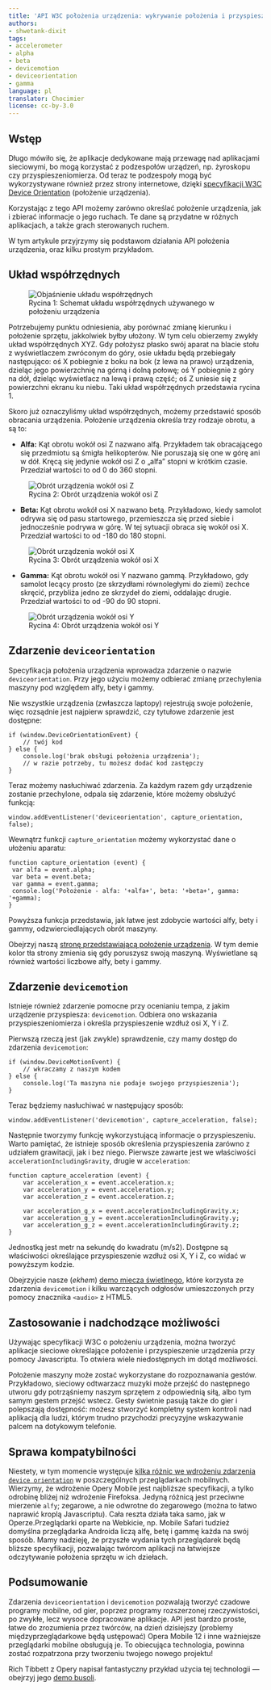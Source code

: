 ```yaml
---
title: 'API W3C położenia urządzenia: wykrywanie położenia i przyspieszenia'
authors:
- shwetank-dixit
tags:
- accelerometer
- alpha
- beta
- devicemotion
- deviceorientation
- gamma
language: pl
translator: Chocimier
license: cc-by-3.0
---
```


## Wstęp

Długo mówiło się, że aplikacje dedykowane mają przewagę nad aplikacjami sieciowymi, bo mogą korzystać z podzespołów urządzeń, np. żyroskopu czy przyspieszeniomierza. Od teraz te podzespoły mogą być wykorzystywane również przez strony internetowe, dzięki [specyfikacji W3C Device Orientation][1] (położenie urządzenia).

[1]: http://dev.w3.org/geo/api/spec-source-orientation.html

Korzystając z tego API możemy zarówno określać położenie urządzenia, jak i zbierać informacje o jego ruchach. Te dane są przydatne w różnych aplikacjach, a także grach sterowanych ruchem.

W tym artykule przyjrzymy się podstawom działania API położenia urządzenia, oraz kilku prostym przykładom.

## Układ współrzędnych

<figure id="figure-1">
	<img src="/articles/w3c-device-orientation-api/device-axes.png" alt="Objaśnienie układu współrzędnych">
	<figcaption markdown="span">Rycina 1: Schemat układu współrzędnych używanego w położeniu urządzenia</figcaption>
</figure>

Potrzebujemy punktu odniesienia, aby porównać zmianę kierunku i położenie sprzętu, jakkolwiek byłby ułożony. W tym celu obierzemy zwykły układ współrzędnych XYZ. Gdy położysz płasko swój aparat na blacie stołu z wyświetlaczem zwróconym do góry, osie układu będą przebiegały następująco: oś X pobiegnie z boku na bok (z lewa na prawo) urządzenia, dzieląc jego powierzchnię na górną i dolną połowę; oś Y pobiegnie z góry na dół, dzieląc wyświetlacz na lewą i prawą część; oś Z uniesie się z powierzchni ekranu ku niebu. Taki układ współrzędnych przedstawia rycina 1.

Skoro już oznaczyliśmy układ współrzędnych, możemy przedstawić sposób obracania urządzenia. Położenie urządzenia określa trzy rodzaje obrotu, a są to:

- **Alfa:** Kąt obrotu wokół osi Z nazwano alfą. Przykładem tak obracającego się przedmiotu są śmigła helikopterów. Nie poruszają się one w górę ani w dół. Kręcą się jedynie wokół osi Z o „alfa” stopni w krótkim czasie. Przedział wartości to od 0 do 360 stopni.

<figure id="figure-2">
	<img src="/articles/w3c-device-orientation-api/device-alpha.png" alt="Obrót urządzenia wokół osi Z">
	<figcaption markdown="span">Rycina 2: Obrót urządzenia wokół osi Z</figcaption>
</figure>

- **Beta:** Kąt obrotu wokół osi X nazwano betą. Przykładowo, kiedy samolot odrywa się od pasu startowego, przemieszcza się przed siebie i jednocześnie podrywa w górę. W tej sytuacji obraca się wokół osi X. Przedział wartości to od -180 do 180 stopni.

<figure id="figure-3">
	<img src="/articles/w3c-device-orientation-api/device-beta.png" alt="Obrót urządzenia wokół osi X">
	<figcaption markdown="span">Rycina 3: Obrót urządzenia wokół osi X</figcaption>
</figure>

- **Gamma:** Kąt obrotu wokół osi Y nazwano gammą. Przykładowo, gdy samolot lecący prosto (ze skrzydłami równoległymi do ziemi) zechce skręcić, przybliża jedno ze skrzydeł do ziemi, oddalając drugie. Przedział wartości to od -90 do 90 stopni.

<figure id="figure-4">
	<img src="/articles/w3c-device-orientation-api/device-gamma.png" alt="Obrót urządzenia wokół osi Y">
	<figcaption markdown="span">Rycina 4: Obrót urządzenia wokół osi Y</figcaption>
</figure>

## Zdarzenie `deviceorientation`

Specyfikacja położenia urządzenia wprowadza zdarzenie o nazwie `deviceorientation`. Przy jego użyciu możemy odbierać zmianę przechylenia maszyny pod względem alfy, bety i gammy.

Nie wszystkie urządzenia (zwłaszcza laptopy) rejestrują swoje położenie, więc rozsądnie jest najpierw sprawdzić, czy tytułowe zdarzenie jest dostępne:

	if (window.DeviceOrientationEvent) {
		// twój kod
	} else {
		console.log('brak obsługi położenia urządzenia');
		// w razie potrzeby, tu możesz dodać kod zastępczy
	}

Teraz możemy nasłuchiwać zdarzenia. Za każdym razem gdy urządzenie zostanie przechylone, odpala się zdarzenie, które możemy obsłużyć funkcją:

	window.addEventListener('deviceorientation', capture_orientation, false);

Wewnątrz funkcji `capture_orientation` możemy wykorzystać dane o ułożeniu aparatu:

	function capture_orientation (event) {
	 var alfa = event.alpha;
	 var beta = event.beta;
	 var gamma = event.gamma;
	 console.log('Położenie - alfa: '+alfa+', beta: '+beta+', gamma: '+gamma);
	}

Powyższa funkcja przedstawia, jak łatwe jest zdobycie wartości alfy, bety i gammy, odzwierciedlających obrót maszyny.

Obejrzyj naszą [stronę przedstawiającą położenie urządzenia][6]. W tym demie kolor tła strony zmienia się gdy poruszysz swoją maszyną. Wyświetlane są również wartości liczbowe alfy, bety i gammy.

[6]: /articles/w3c-device-orientation-api/dodemo.htm

## Zdarzenie `devicemotion`

Istnieje również zdarzenie pomocne przy ocenianiu tempa, z jakim urządzenie przyspiesza: `devicemotion`. Odbiera ono wskazania przyspieszeniomierza i określa przyspieszenie wzdłuż osi X, Y i Z.

Pierwszą rzeczą jest (jak zwykle) sprawdzenie, czy mamy dostęp do zdarzenia `devicemotion`:

	if (window.DeviceMotionEvent) {
		// wkraczamy z naszym kodem
	} else {
		console.log('Ta maszyna nie podaje swojego przyspieszenia');
	}

Teraz będziemy nasłuchiwać w następujący sposób:

	window.addEventListener('devicemotion', capture_acceleration, false);

Następnie tworzymy funkcję wykorzystującą informacje o przyspieszeniu. Warto pamiętać, że istnieje sposób określenia przyspieszenia zarówno z udziałem grawitacji, jak i bez niego. Pierwsze zawarte jest we właściwości `accelerationIncludingGravity`, drugie w `acceleration`:

	function capture_acceleration (event) {
		var acceleration_x = event.acceleration.x;
		var acceleration_y = event.acceleration.y;
		var acceleration_z = event.acceleration.z;

		var acceleration_g_x = event.accelerationIncludingGravity.x;
		var acceleration_g_y = event.accelerationIncludingGravity.y;
		var acceleration_g_z = event.accelerationIncludingGravity.z;
	}

Jednostką jest metr na sekundę do kwadratu (m/s2). Dostępne są właściwości określające przyspieszenie wzdłuż osi X, Y i Z, co widać w powyższym kodzie.

Obejrzyjcie nasze (*ekhem*) [demo miecza świetlnego][7], które korzysta ze zdarzenia `devicemotion` i kilku warczących odgłosów umieszczonych przy pomocy znacznika `<audio>` z HTML5.

[7]: /articles/w3c-device-orientation-api/laser-sword-demo.htm

## Zastosowanie i nadchodzące możliwości

Używając specyfikacji W3C o położeniu urządzenia, można tworzyć aplikacje sieciowe określające położenie i przyspieszenie urządzenia przy pomocy Javascriptu. To otwiera wiele niedostępnych im dotąd możliwości.

Położenie maszyny może zostać wykorzystane do rozpoznawania gestów. Przykładowo, sieciowy odtwarzacz muzyki może przejść do następnego utworu gdy potrząśniemy naszym sprzętem z odpowiednią siłą, albo tym samym gestem przejść wstecz. Gesty świetnie pasują także do gier i polepszają dostępność: możesz stworzyć kompletny system kontroli nad aplikacją dla ludzi, którym trudno przychodzi precyzyjne wskazywanie palcem na dotykowym telefonie.

## Sprawa kompatybilności

Niestety, w tym momencie występuje [kilka różnic we wdrożeniu zdarzenia `device orientation`][8] w poszczególnych przeglądarkach mobilnych. Wierzymy, że wdrożenie Opery Mobile jest najbliższe specyfikacji, a tylko odrobinę bliżej niż wdrożenie Firefoksa. Jedyną różnicą jest przeciwne mierzenie `alfy`; zegarowe, a nie odwrotne do zegarowego (można to łatwo naprawić kroplą Javascriptu). Cała reszta działa taka samo, jak w Operze.Przeglądarki oparte na Webkicie, np. Mobile Safari tudzież domyślna przeglądarka Androida liczą alfę, betę i gammę każda na swój sposób. Mamy nadzieję, że przyszłe wydania tych przeglądarek będą bliższe specyfikacji, pozwalając twórcom aplikacji na łatwiejsze odczytywanie położenia sprzętu w ich dziełach.

[8]: http://lists.w3.org/Archives/Public/public-geolocation/2012Jun/0000.html

## Podsumowanie

Zdarzenia `deviceorientation` i `devicemotion` pozwalają tworzyć czadowe programy mobilne, od gier, poprzez programy rozszerzonej rzeczywistości, po zwykłe, lecz wysoce dopracowane aplikacje. API jest bardzo proste, łatwe do zrozumienia przez twórców, na dzień dzisiejszy (problemy międzyprzeglądarkowe będą ustępować) Opera Mobile 12 i inne ważniejsze przeglądarki mobilne obsługują je. To obiecująca technologia, powinna zostać rozpatrzona przy tworzeniu twojego nowego projektu!

Rich Tibbett z Opery napisał fantastyczny przykład użycia tej technologii — obejrzyj jego [demo busoli][9].

[9]: http://people.opera.com/richt/release/demos/orientation/marinecompass/
